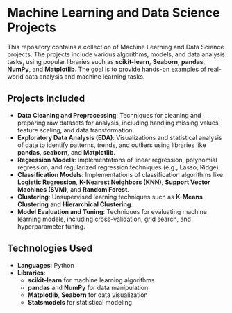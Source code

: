 # Machine Learning and Data Science Projects

This repository contains a collection of Machine Learning and Data Science projects. The projects include various algorithms, models, and data analysis tasks, using popular libraries such as **scikit-learn**, **Seaborn**, **pandas**, **NumPy**, and **Matplotlib**. The goal is to provide hands-on examples of real-world data analysis and machine learning tasks.

## Projects Included

- **Data Cleaning and Preprocessing**: Techniques for cleaning and preparing raw datasets for analysis, including handling missing values, feature scaling, and data transformation.
- **Exploratory Data Analysis (EDA)**: Visualizations and statistical analysis of data to identify patterns, trends, and outliers using libraries like **pandas**, **seaborn**, and **Matplotlib**.
- **Regression Models**: Implementations of linear regression, polynomial regression, and regularized regression techniques (e.g., Lasso, Ridge).
- **Classification Models**: Implementations of classification algorithms like **Logistic Regression**, **K-Nearest Neighbors (KNN)**, **Support Vector Machines (SVM)**, and **Random Forest**.
- **Clustering**: Unsupervised learning techniques such as **K-Means Clustering** and **Hierarchical Clustering**.
- **Model Evaluation and Tuning**: Techniques for evaluating machine learning models, including cross-validation, grid search, and hyperparameter tuning.

## Technologies Used

- **Languages**: Python
- **Libraries**: 
  - **scikit-learn** for machine learning algorithms
  - **pandas** and **NumPy** for data manipulation
  - **Matplotlib**, **Seaborn** for data visualization
  - **Statsmodels** for statistical modeling
